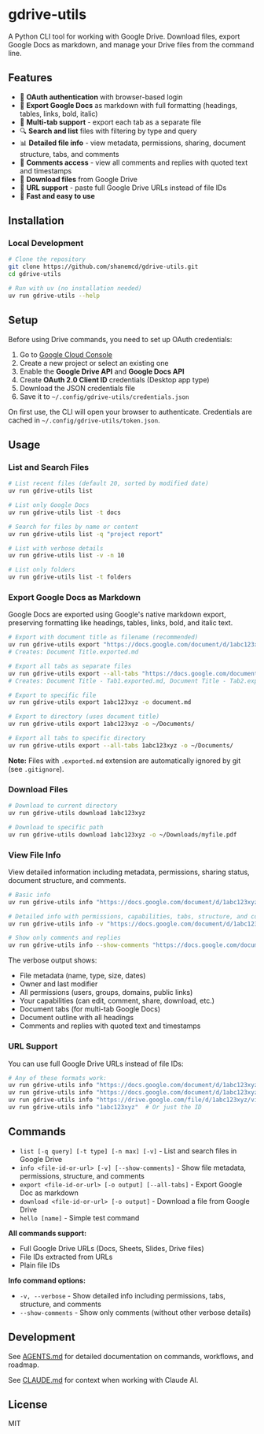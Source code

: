# gdrive-utils

A Python CLI tool for working with Google Drive. Download files, export Google Docs as markdown, and manage your Drive files from the command line.

## Features

- 🔐 **OAuth authentication** with browser-based login
- 📄 **Export Google Docs** as markdown with full formatting (headings, tables, links, bold, italic)
- 📑 **Multi-tab support** - export each tab as a separate file
- 🔍 **Search and list** files with filtering by type and query
- 📊 **Detailed file info** - view metadata, permissions, sharing, document structure, tabs, and comments
- 💬 **Comments access** - view all comments and replies with quoted text and timestamps
- 💾 **Download files** from Google Drive
- 🔗 **URL support** - paste full Google Drive URLs instead of file IDs
- 🚀 **Fast and easy to use**

## Installation

### Local Development

```bash
# Clone the repository
git clone https://github.com/shanemcd/gdrive-utils.git
cd gdrive-utils

# Run with uv (no installation needed)
uv run gdrive-utils --help
```

## Setup

Before using Drive commands, you need to set up OAuth credentials:

1. Go to [Google Cloud Console](https://console.cloud.google.com/apis/credentials)
2. Create a new project or select an existing one
3. Enable the **Google Drive API** and **Google Docs API**
4. Create **OAuth 2.0 Client ID** credentials (Desktop app type)
5. Download the JSON credentials file
6. Save it to `~/.config/gdrive-utils/credentials.json`

On first use, the CLI will open your browser to authenticate. Credentials are cached in `~/.config/gdrive-utils/token.json`.

## Usage

### List and Search Files

```bash
# List recent files (default 20, sorted by modified date)
uv run gdrive-utils list

# List only Google Docs
uv run gdrive-utils list -t docs

# Search for files by name or content
uv run gdrive-utils list -q "project report"

# List with verbose details
uv run gdrive-utils list -v -n 10

# List only folders
uv run gdrive-utils list -t folders
```

### Export Google Docs as Markdown

Google Docs are exported using Google's native markdown export, preserving formatting like headings, tables, links, bold, and italic text.

```bash
# Export with document title as filename (recommended)
uv run gdrive-utils export "https://docs.google.com/document/d/1abc123xyz/edit"
# Creates: Document Title.exported.md

# Export all tabs as separate files
uv run gdrive-utils export --all-tabs "https://docs.google.com/document/d/1abc123xyz/edit"
# Creates: Document Title - Tab1.exported.md, Document Title - Tab2.exported.md, etc.

# Export to specific file
uv run gdrive-utils export 1abc123xyz -o document.md

# Export to directory (uses document title)
uv run gdrive-utils export 1abc123xyz -o ~/Documents/

# Export all tabs to specific directory
uv run gdrive-utils export --all-tabs 1abc123xyz -o ~/Documents/
```

**Note:** Files with `.exported.md` extension are automatically ignored by git (see `.gitignore`).

### Download Files

```bash
# Download to current directory
uv run gdrive-utils download 1abc123xyz

# Download to specific path
uv run gdrive-utils download 1abc123xyz -o ~/Downloads/myfile.pdf
```

### View File Info

View detailed information including metadata, permissions, sharing status, document structure, and comments.

```bash
# Basic info
uv run gdrive-utils info "https://docs.google.com/document/d/1abc123xyz/edit"

# Detailed info with permissions, capabilities, tabs, structure, and comments
uv run gdrive-utils info -v "https://docs.google.com/document/d/1abc123xyz/edit"

# Show only comments and replies
uv run gdrive-utils info --show-comments "https://docs.google.com/document/d/1abc123xyz/edit"
```

The verbose output shows:
- File metadata (name, type, size, dates)
- Owner and last modifier
- All permissions (users, groups, domains, public links)
- Your capabilities (can edit, comment, share, download, etc.)
- Document tabs (for multi-tab Google Docs)
- Document outline with all headings
- Comments and replies with quoted text and timestamps

### URL Support

You can use full Google Drive URLs instead of file IDs:

```bash
# Any of these formats work:
uv run gdrive-utils info "https://docs.google.com/document/d/1abc123xyz/edit"
uv run gdrive-utils info "https://docs.google.com/document/d/1abc123xyz/edit?tab=t.0"
uv run gdrive-utils info "https://drive.google.com/file/d/1abc123xyz/view"
uv run gdrive-utils info "1abc123xyz"  # Or just the ID
```

## Commands

- `list [-q query] [-t type] [-n max] [-v]` - List and search files in Google Drive
- `info <file-id-or-url> [-v] [--show-comments]` - Show file metadata, permissions, structure, and comments
- `export <file-id-or-url> [-o output] [--all-tabs]` - Export Google Doc as markdown
- `download <file-id-or-url> [-o output]` - Download a file from Google Drive
- `hello [name]` - Simple test command

**All commands support:**
- Full Google Drive URLs (Docs, Sheets, Slides, Drive files)
- File IDs extracted from URLs
- Plain file IDs

**Info command options:**
- `-v, --verbose` - Show detailed info including permissions, tabs, structure, and comments
- `--show-comments` - Show only comments (without other verbose details)

## Development

See [AGENTS.md](AGENTS.md) for detailed documentation on commands, workflows, and roadmap.

See [CLAUDE.md](CLAUDE.md) for context when working with Claude AI.

## License

MIT

